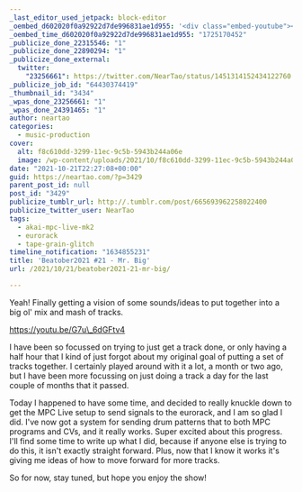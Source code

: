 ```yaml
---
_last_editor_used_jetpack: block-editor
_oembed_d602020f0a92922d7de996831ae1d955: '<div class="embed-youtube"><iframe title="Beatober2021 #21 - Mr. Big" width="750" height="422" src="https://www.youtube.com/embed/G7u_6dGFtv4?feature=oembed" frameborder="0" allow="accelerometer; autoplay; clipboard-write; encrypted-media; gyroscope; picture-in-picture; web-share" referrerpolicy="strict-origin-when-cross-origin" allowfullscreen></iframe></div>'
_oembed_time_d602020f0a92922d7de996831ae1d955: "1725170452"
_publicize_done_22315546: "1"
_publicize_done_22890294: "1"
_publicize_done_external:
  twitter:
    "23256661": https://twitter.com/NearTao/status/1451314152434122760
_publicize_job_id: "64430374419"
_thumbnail_id: "3434"
_wpas_done_23256661: "1"
_wpas_done_24391465: "1"
author: neartao
categories:
  - music-production
cover:
  alt: f8c610dd-3299-11ec-9c5b-5943b244a06e
  image: /wp-content/uploads/2021/10/f8c610dd-3299-11ec-9c5b-5943b244a06e.png
date: "2021-10-21T22:27:08+00:00"
guid: https://neartao.com/?p=3429
parent_post_id: null
post_id: "3429"
publicize_tumblr_url: http://.tumblr.com/post/665693962258022400
publicize_twitter_user: NearTao
tags:
  - akai-mpc-live-mk2
  - eurorack
  - tape-grain-glitch
timeline_notification: "1634855231"
title: 'Beatober2021 #21 - Mr. Big'
url: /2021/10/21/beatober2021-21-mr-big/

---
```

Yeah! Finally getting a vision of some sounds/ideas to put together into a big ol' mix and mash of tracks.

https://youtu.be/G7u\_6dGFtv4

I have been so focussed on trying to just get a track done, or only having a half hour that I kind of just forgot about my original goal of putting a set of tracks together. I certainly played around with it a lot, a month or two ago, but I have been more focussing on just doing a track a day for the last couple of months that it passed.

Today I happened to have some time, and decided to really knuckle down to get the MPC Live setup to send signals to the eurorack, and I am so glad I did. I've now got a system for sending drum patterns that to both MPC programs and CVs, and it really works. Super excited about this progress. I'll find some time to write up what I did, because if anyone else is trying to do this, it isn't exactly straight forward. Plus, now that I know it works it's giving me ideas of how to move forward for more tracks.

So for now, stay tuned, but hope you enjoy the show!
